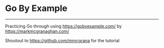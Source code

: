 # Go By Example
***
Practicing Go through using https://gobyexample.com/ by https://markmcgranaghan.com/

Shoutout to https://github.com/mmcgrana for the tutorial
